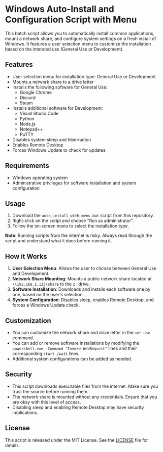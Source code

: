 
# Windows Auto-Install and Configuration Script with Menu

This batch script allows you to automatically install common applications, mount a network share, and configure system settings on a fresh install of Windows. It features a user selection menu to customize the installation based on the intended use (General Use or Development).

## Features

- User selection menu for installation type: General Use or Development
- Mounts a network share to a drive letter
- Installs the following software for General Use:
  - Google Chrome
  - Discord
  - Steam
- Installs additional software for Development:
  - Visual Studio Code
  - Python
  - Node.js
  - Notepad++
  - PuTTY
- Disables system sleep and hibernation
- Enables Remote Desktop
- Forces Windows Update to check for updates

## Requirements

- Windows operating system
- Administrative privileges for software installation and system configuration

## Usage

1. Download the `auto_install_with_menu.bat` script from this repository.
2. Right-click on the script and choose "Run as administrator".
3. Follow the on-screen menu to select the installation type.

**Note**: Running scripts from the internet is risky. Always read through the script and understand what it does before running it.

## How it Works

1. **User Selection Menu**: Allows the user to choose between General Use and Development.
2. **Network Share Mounting**: Mounts a public network share located at `\\192.168.1.133\share` to the `Z:` drive.
3. **Software Installation**: Downloads and installs each software one by one, based on the user's selection.
4. **System Configuration**: Disables sleep, enables Remote Desktop, and forces a Windows Update check.

## Customization

- You can customize the network share and drive letter in the `net use` command.
- You can add or remove software installations by modifying the `powershell.exe -Command "Invoke-WebRequest"` lines and their corresponding `start /wait` lines.
- Additional system configurations can be added as needed.

## Security

- This script downloads executable files from the internet. Make sure you trust the source before running them.
- The network share is mounted without any credentials. Ensure that you are okay with this level of access.
- Disabling sleep and enabling Remote Desktop may have security implications.

## License

This script is released under the MIT License. See the [LICENSE](LICENSE) file for details.
